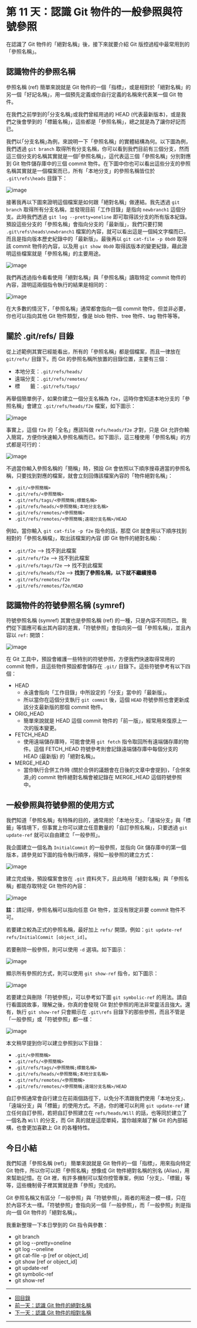 第 11 天：認識 Git 物件的一般參照與符號參照
==========================================================

在認識了 Git 物件的「絕對名稱」後，接下來就要介紹 Git 版控過程中最常用到的「參照名稱」。

認識物件的參照名稱
------------------

參照名稱 (ref) 簡單來說就是 Git 物件的一個「指標」，或是相對於「絕對名稱」的另一個「好記名稱」，用一個預先定義或你自行定義的名稱來代表某一個 Git 物件。

在我們之前學到的｢分支名稱｣或我們曾經用過的 HEAD (代表最新版本)，或是我們之後會學到的「標籤名稱」，這些都是「參照名稱」，總之就是為了讓你好記而已。

我們以｢分支名稱｣為例，來說明一下「參照名稱」的實體結構為何。以下圖為例，我們透過 `git branch` 取得所有分支名稱，你可以看到我們目前有三個分支，然而這三個分支的名稱其實就是一個｢參照名稱｣，這代表這三個「參照名稱」分別對應到 Git 物件儲存庫中的三個 commit 物件。在下圖中你也可以看出這些分支的參照名稱其實就是一個檔案而已，所有「本地分支」的參照名稱皆位於 `.git\refs\heads` 目錄下：

![image](https://f.cloud.github.com/assets/88981/1297740/507280f0-30e8-11e3-80dd-1a7794265d27.png)

接著我再以下圖來證明這個檔案是如何跟「絕對名稱」做連結。我先透過 `git branch` 取得所有分支名稱，並發現目前「工作目錄」是指向 `newbranch1` 這個分支。此時我們透過 `git log --pretty=oneline` 即可取得該分支的所有版本紀錄。預設這些分支的「參照名稱」會指向分支的「最新版」，我們只要打開 `.git\refs\heads\newbranch1` 檔案的內容，就可以看出這是一個純文字檔而已，而且是指向版本歷史紀錄中的「最新版」。最後再以 `git cat-file -p 0bd0` 取得該 commit 物件的內容，以及用 `git show 0bd0` 取得該版本的變更紀錄，藉此證明這些檔案就是「參照名稱」的主要用途。

![image](https://f.cloud.github.com/assets/88981/1297769/f42c33d0-30e8-11e3-9b7f-cccc6a6dcde3.png)

我們再透過指令看看使用「絕對名稱」與「參照名稱」讀取特定 commit 物件的內容，證明這兩個指令執行的結果是相同的：

![image](https://f.cloud.github.com/assets/88981/1298039/b83adaca-30ed-11e3-893e-ef63a0b5b166.png)

在大多數的情況下，「參照名稱」通常都會指向一個 commit 物件，但並非必要，你也可以指向其他 Git 物件類型，像是 blob 物件、tree 物件、tag 物件等等。

關於 .git/refs/ 目錄
---------------------

從上述範例其實已經能看出，所有的「參照名稱」都是個檔案，而且一律放在 `git/refs/` 目錄下。而 Git 的參照名稱所放置的目錄位置，主要有三個：

* 本地分支：`.git/refs/heads/`
* 遠端分支：`.git/refs/remotes/`
* 標　　籤：`.git/refs/tags/`

再舉個簡單例子，如果你建立一個分支名稱為 `f2e`，這時你會知道本地分支的「參照名稱」會建立 `.git/refs/heads/f2e` 檔案，如下圖示：

![image](https://f.cloud.github.com/assets/88981/1300419/c7bc822c-3111-11e3-84db-e2481a4c8d74.png)

事實上，這個 `f2e` 的「全名」應該叫做 `refs/heads/f2e` 才對，只是 Git 允許你輸入簡寫，方便你快速輸入參照名稱而已。如下圖示，這三種使用「參照名稱」的方式都是可行的：

![image](https://f.cloud.github.com/assets/88981/1300497/c25184bc-3112-11e3-810f-abd45a209cbd.png)

不過當你輸入參照名稱的「簡稱」時，預設 Git 會依照以下順序搜尋適當的參照名稱，只要找到對應的檔案，就會立刻回傳該檔案內容的「物件絕對名稱」：

* `.git/<參照簡稱>`
* `.git/refs/<參照簡稱>`
* `.git/refs/tags/<參照簡稱;標籤名稱>`
* `.git/refs/heads/<參照簡稱;本地分支名稱>`
* `.git/refs/remotes/<參照簡稱>`
* `.git/refs/remotes/<參照簡稱;遠端分支名稱>/HEAD`

例如，當你輸入 `git cat-file -p f2e` 指令的話，那麼 Git 就會用以下順序找到相對的「參照名稱檔」，取出該檔案的內容 (即 Git 物件的絕對名稱)：

* `.git/f2e` --> 找不到此檔案
* `.git/refs/f2e` --> 找不到此檔案
* `.git/refs/tags/f2e` --> 找不到此檔案
* `.git/refs/heads/f2e` --> **找到了參照名稱，以下就不繼續搜尋**
* `.git/refs/remotes/f2e`
* `.git/refs/remotes/f2e/HEAD`


認識物件的符號參照名稱 (symref)
-----------------------------

符號參照名稱 (symref) 其實也是參照名稱 (ref) 的一種，只是內容不同而已。我們從下圖應可看出其內容的差異，「符號參照」會指向另一個「參照名稱」，並且內容以 `ref:` 開頭：

![image](https://f.cloud.github.com/assets/88981/1300631/112713e8-3115-11e3-904b-298f2da3d34b.png)

在 Git 工具中，預設會維護一些特別的符號參照，方便我們快速取得常用的 commit 物件，且這些物件預設都會儲存在 `.git/` 目錄下。這些符號參考有以下四個：

* HEAD
	* 永遠會指向「工作目錄」中所設定的「分支」當中的「最新版」。
	* 所以當你在這個分支執行 `git commit` 後，這個 `HEAD` 符號參照也會更新成該分支最新版的那個 commit 物件。
* ORIG_HEAD
	* 簡單來說就是 HEAD 這個 commit 物件的「前一版」，經常用來復原上一次的版本變更。
* FETCH_HEAD
	* 使用遠端儲存庫時，可能會使用 `git fetch` 指令取回所有遠端儲存庫的物件。這個 FETCH_HEAD 符號參考則會記錄遠端儲存庫中每個分支的 HEAD (最新版) 的「絕對名稱」。
* MERGE_HEAD
	* 當你執行合併工作時 (關於合併的議題會在日後的文章中會提到)，「合併來源｣的 commit 物件絕對名稱會被記錄在 MERGE_HEAD 這個符號參照中。


一般參照與符號參照的使用方式
---------------------------

我們知道「參照名稱」有特殊的目的，通常用於「本地分支」、「遠端分支」與「標籤」等情境下，但事實上你可以建立任意數量的「自訂參照名稱」，只要透過 `git update-ref` 就可以自由建立「一般參照」。

我企圖建立一個名為 `InitialCommit` 的一般參照，並指向 Git 儲存庫中的第一個版本，請參見如下圖的指令執行順序，得知一般參照的建立方式：

![image](https://f.cloud.github.com/assets/88981/1303340/08900c84-3152-11e3-8681-c902ea5368f7.png)

建立完成後，預設檔案會放在 `.git` 資料夾下，且此時用「絕對名稱」與「參照名稱」都能存取特定 Git 物件的內容：

![image](https://f.cloud.github.com/assets/88981/1303357/86423b5c-3152-11e3-869b-cb8d468ad614.png)

**註**：請記得，參照名稱可以指向任意 Git 物件，並沒有限定非要 commit 物件不可。

若要建立較為正式的參照名稱，最好加上 `refs/` 開頭，例如：`git update-ref refs/InitialCommit [object_id]`。

若要刪除一般參照，則可以使用 `-d` 選項。如下圖示：

![image](https://f.cloud.github.com/assets/88981/1303372/0dc4e0ca-3153-11e3-80da-090c4c8ddfc3.png)

顯示所有參照的方式，則可以使用 `git show-ref` 指令，如下圖示：

![image](https://f.cloud.github.com/assets/88981/1303388/34e8a528-3154-11e3-9002-54d7fcf484bb.png)

若要建立與刪除「符號參照」，可以參考如下圖 `git symbolic-ref` 的用法。請自行看圖說故事，理解之後，你真的會發現 Git 對於參照的用法非常靈活且強大。還有，執行 `git show-ref` 只會顯示在 `.git\refs` 目錄下的那些參照，而且不管是「一般參照」或「符號參照」都一樣：

![image](https://f.cloud.github.com/assets/88981/1303416/85c3d82c-3155-11e3-95b1-9aa7c1063a32.png)

本文稍早提到你可以建立參照到以下目錄：

* `.git/<參照簡稱>`
* `.git/refs/<參照簡稱>`
* `.git/refs/tags/<參照簡稱;標籤名稱>`
* `.git/refs/heads/<參照簡稱;本地分支名稱>`
* `.git/refs/remotes/<參照簡稱>`
* `.git/refs/remotes/<參照簡稱;遠端分支名稱>/HEAD`

自訂參照通常會自行建立在前兩個路徑下，以免分不清跟我們使用「本地分支」、「遠端分支」與「標籤」的使用方式。不過，你的確可以利用 `git update-ref` 建立任何自訂參照，若把自訂參照建立在 `refs/heads/Will` 的話，也等同於建立了一個名為 `Will` 的分支，而 Git 真的就是這麼單純，當你越來越了解 Git 的內部結構，也會更加喜歡上 Git 的各種特性。

今日小結
-------

我們知道「參照名稱 (ref)」 簡單來說就是 Git 物件的一個「指標」，用來指向特定 Git 物件，所以你可以把「參照名稱」想像成 Git 物件絕對名稱的別名 (Alias)，用來幫助記憶。在 Git 裡，有許多機制可以幫你控管專案，例如「分支」、「標籤」等等，這些機制骨子裡其實就是靠「參照」完成的。

Git 參照名稱又有區分「一般參照」與「符號參照」，兩者的用途一模一樣，只在於內容不太一樣。「符號參照」會指向另一個「一般參照」，而「一般參照」則是指向一個 Git 物件的「絕對名稱」。

我重新整理一下本日學到的 Git 指令與參數：

* git branch
* git log --pretty=oneline
* git log --oneline
* git cat-file -p [ref or object_id]
* git show [ref or object_id]
* git update-ref
* git symbolic-ref
* git show-ref




-------
* [回目錄](../README.markdown)
* [前一天：認識 Git 物件的絕對名稱](10.markdown)
* [下一天：認識 Git 物件的相對名稱](12.markdown)

-------


